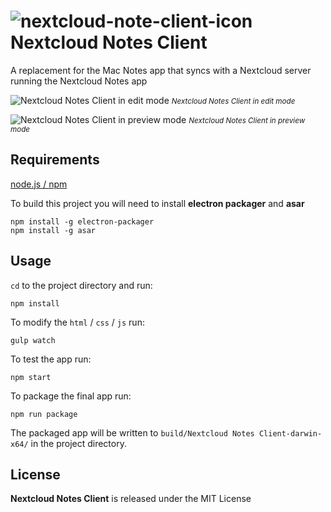 # ![nextcloud-note-client-icon](https://user-images.githubusercontent.com/1267580/47951470-86220b80-df61-11e8-87bc-38ca8bd4c665.png) Nextcloud Notes Client

A replacement for the Mac Notes app that syncs with a Nextcloud server running the Nextcloud Notes app

![Nextcloud Notes Client in edit mode](https://user-images.githubusercontent.com/1267580/65714112-c539dd80-e09a-11e9-8ff8-22e2d293ace4.png)
<small>*Nextcloud Notes Client in edit mode*</small>

![Nextcloud Notes Client in preview mode](https://user-images.githubusercontent.com/1267580/65714113-c539dd80-e09a-11e9-8960-580421a0e77d.png)
<small>*Nextcloud Notes Client in preview mode*</small>

## Requirements

[node.js / npm](https://www.npmjs.com/get-npm)

To build this project you will need to install **electron packager** and **asar**

```shell
npm install -g electron-packager
npm install -g asar
```

## Usage

`cd` to the project directory and run:
```shell
npm install
```

To modify the `html` / `css` / `js` run:
```shell
gulp watch
```

To test the app run:
```shell
npm start
```

To package the final app run:
```shell
npm run package
```
The packaged app will be written to `build/Nextcloud Notes Client-darwin-x64/` in the project directory.

## License

**Nextcloud Notes Client** is released under the MIT License
